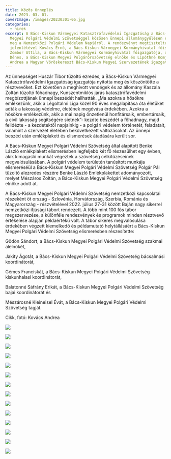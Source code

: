 ```yaml
---
title: Közös ünneplés
date: 2023. 03. 01.
coverImage: /images/20230301-05.jpg
categories:
  - hirek
excerpt: A Bács-Kiskun Vármegyei Katasztrófavédelmi Igazgatóság a Bács-Kiskun
  Megyei Polgári Védelmi Szövetséggel közösen ünnepi állománygyűlésen emlékezett
  meg a Nemzetközi Polgári Védelem Napjáról. A rendezvényt megtisztelte
  jelenlétével Kovács Ernő, a Bács-Kiskun Vármegyei Kormányhivatal főispánja,
  Zombor Attila, a Bács-Kiskun Vármegyei Kormányhivatal főigazgatója, dr. Fekecs
  Dénes, a Bács-Kiskun Megyei Polgárőrszövetség elnöke és Lipóthné Komjáti
  Andrea a Magyar Vöröskereszt Bács-Kiskun Megyei Szervezetének igazgatója.
---
```

Az ünnepséget Huszár Tibor tűzoltó ezredes, a Bács-Kiskun Vármegyei Katasztrófavédelmi Igazgatóság igazgatója nyitotta meg és köszöntötte a résztvevőket. Ezt követően a meghívott vendégek és az állomány Kaszala Zoltán tűzoltó főhadnagy, Kunszentmiklós járás katasztrófavédelmi megbízottjának ünnepi beszédét hallhatták. „Ma azokra a hősökre emlékezünk, akik a Légoltalmi Liga közel 90 éves megalapítása óta életüket adták a lakosság védelme, életének megóvása érdekében. Azokra a hősökre emlékezünk, akik a mai napig önzetlenül honfitársaik, embertársaik, a civil lakosság segítségére sietnek”- kezdte beszédét a főhadnagy, majd felidézte - a kezdetektől napjainkig - a polgári védelem történetét, feladatait, valamint a szervezet életében bekövetkezett változásokat. Az ünnepi beszéd után emlékplakett és elismerések átadására került sor.

A Bács-Kiskun Megyei Polgári Védelmi Szövetség által alapított Benke László emlékplakett elismerésben legfeljebb két fő részesülhet egy évben, akik kimagasló munkát végeztek a szövetség célkitűzéseinek megvalósulásában. A polgári védelem területén tanúsított munkája elismeréséül a Bács-Kiskun Megyei Polgári Védelmi Szövetség Polgár Pál tűzoltó alezredes részére Benke László Emlékplakettet adományozott, melyet Mészáros Zoltán, a Bács-Kiskun Megyei Polgári Védelmi Szövetség elnöke adott át.

A Bács-Kiskun Megyei Polgári Védelmi Szövetség nemzetközi kapcsolatai részeként öt ország - Szlovénia, Horvátország, Szerbia, Románia és Magyarország - részvételével 2022. július 27-31 között Baján nagy sikerrel nemzetközi ifjúsági tábort rendezett. A több mint 100 fős tábor megszervezése, a különféle rendezvények és programok minden résztvevő értékelése alapján példaértékű volt. A tábor sikeres megvalósulása érdekében végzett kiemelkedő és példamutató helytállásáért a Bács-Kiskun Megyei Polgári Védelmi Szövetség elismerésben részesítette:

Gödön Sándort, a Bács-Kiskun Megyei Polgári Védelmi Szövetség szakmai alelnökét,

Jakity Ágotát, a Bács-Kiskun Megyei Polgári Védelmi Szövetség bácsalmási koordinátorát,

Gémes Franciskát, a Bács-Kiskun Megyei Polgári Védelmi Szövetség kiskunhalasi koordinátorát,

Balatonné Sáfrány Erikát, a Bács-Kiskun Megyei Polgári Védelmi Szövetség bajai koordinátorát és

Mészárosné Kleineisel Évát, a Bács-Kiskun Megyei Polgári Védelmi Szövetség tagját.



C﻿ikk, fotó: Kovács Andrea

![](/images/20230301-02.jpg)

![](/images/20230301-06.jpg)

![](/images/20230301-03.jpg)

![](/images/20230301-04.jpg)

![](/images/20230301-07.jpg)

![](/images/20230301-08.jpg)

![](/images/20230301-09.jpg)

![](/images/20230301-10.jpg)

![](/images/20230301-11.jpg)

![](/images/20230301-12.jpg)

![](/images/20230301-13.jpg)

![](/images/20230301-14.jpg)

![](/images/20230301-16.jpg)

![](/images/20230301-17.jpg)
